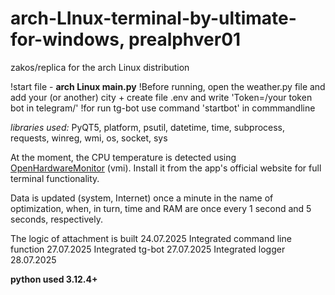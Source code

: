 # arch-LInux-terminal-by-ultimate-for-windows, prealphver01

zakos/replica for the arch Linux distribution

!start file - **arch Linux main.py**
!Before running, open the weather.py file and add your (or another) city + create file .env and write 'Token=/your token bot in telegram/'
!for run tg-bot use command 'startbot' in commmandline

  
*libraries used:* PyQT5, platform, psutil, datetime, time, subprocess, requests, winreg, wmi, os, socket,  sys

At the moment, the CPU temperature is detected using [OpenHardwareMonitor](https://openhardwaremonitor.org/) (vmi). Install it from the app's official website for full terminal functionality.

Data is updated (system, Internet) once a minute in the name of optimization, when, in turn, time and RAM are once every 1 second and 5 seconds, respectively.

The logic of attachment is built 24.07.2025
Integrated command line function 27.07.2025
Integrated tg-bot 27.07.2025
Integrated logger 28.07.2025

**python used 3.12.4+**
